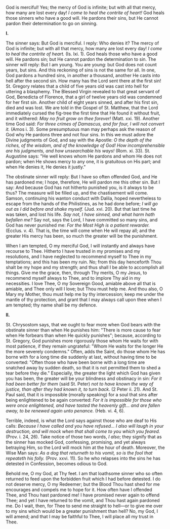 
God is merciful! Yes; the mercy of God is infinite; but with all that mercy, how many are lost every day! *I come to heal the contrite of heart!* God heals those sinners who have a good will. He pardons their sins, but He cannot pardon their determination to go on sinning.

**I\.**

The sinner says: But God is merciful. I reply: Who denies it? The mercy of God is infinite; but with all that mercy, how many are lost every day! *I come to heal the contrite of heart.* (Is. lxi. 1). God heals those who have a good will. He pardons sin; but He cannot pardon the determination to sin. The sinner will reply: But I am young. You are young: but God does not count years, but sins. And this reckoning of sins is not the same for all. In one, God pardons a hundred sins, in another a thousand, another He casts into hell after the second sin. How many has the Lord sent there at the first sin! St. Gregory relates that a child of five years old was cast into hell for uttering a blasphemy. The Blessed Virgin revealed to that great servant of God, Benedicta of Florence, that a girl of twelve years old was condemned for her first sin. Another child of eight years sinned, and after his first sin, died and was lost. We are told in the Gospel of St. Matthew, that the Lord immediately cursed the fig-tree the first time that He found it without fruit, and it withered: *May no fruit grow on thee forever!* (Matt. xxi. 19). Another time God said: *For three crimes of Damascus, and for four, I will not convert it.* (Amos i. 3). Some presumptuous man may perhaps ask the reason of God why He pardons three and not four sins. In this we must adore the Divine judgments of God, and say with the Apostle: *O the depth of the riches, of the wisdom, and of the knowledge of God! How incomprehensible are his judgments, and how unsearchable his ways!* (Rom. xi. 33). St. Augustine says: \"He well knows whom He pardons and whom He does not pardon; when He shows mercy to any one, it is gratuitous on His part; and when He denies it, He denies it justly.\"

The obstinate sinner will reply: But I have so often offended God, and He has pardoned me; I hope, therefore, He will pardon me this other sin. But I say: And because God has not hitherto punished you, is it always to be thus? The measure will be filled up, and the chastisement will come. Samson, continuing his wanton conduct with Dalila, hoped nevertheless to escape from the hands of the Philistines, as he had done before; *I will go out as I did before and shake myself.* (Jud. xvi. 20). But that last time he was taken, and lost his life. *Say not, I have sinned, and what harm hath befallen me?* Say not, says the Lord, I have committed so many sins, and God has never punished me: *For the Most High is a patient rewarder.* (Ecclus. v. 4). That is, the time will come when He will repay all; and the greater His mercy has been, so much the greater will be the punishment.

When I am tempted, O my merciful God, I will instantly and always have recourse to Thee. Hitherto I have trusted in my promises and my resolutions, and I have neglected to recommend myself to Thee in my temptations; and this has been my ruin. No; from this day henceforth Thou shalt be my hope and my strength; and thus shall I be able to accomplish all things. Give me the grace, then, through Thy merits, O my Jesus, to recommend myself always to Thee, and to implore Thy aid in my necessities. I love Thee, O my Sovereign Good, amiable above all that is amiable, and Thee only will I love; but Thou must help me. And thou also, O Mary my Mother, thou must help me by thy intercession; keep me under the mantle of thy protection, and grant that I may always call upon thee when I am tempted; thy name shall be my defence.

**II\.**

St. Chrysostom says, that we ought to fear more when God bears with the obstinate sinner than when He punishes him: \"There is more cause to fear when He forbears than when He quickly punishes\"; because, according to St. Gregory, God punishes more rigorously those whom He waits for with most patience, if they remain ungrateful: \"Whom He waits for the longer He the more severely condemns.\" Often, adds the Saint, do those whom He has borne with for a long time die suddenly at last, without having time to be converted: \"Often those who have been borne with a long time are snatched away by sudden death, so that it is not permitted them to shed a tear before they die.\" Especially, the greater the light which God has given you has been, the greater will be your blindness and obstinacy in sin: *For it had been better for them* (said St. Peter) *not to have known the way of justice, than after they had known it, to turn back.* (2 Peter ii. 21). And St. Paul said, that it is impossible (morally speaking) for a soul that sins after being enlightened to be again converted: *For it is impossible for those who were once enlightened, and have tasted the heavenly gift... and are fallen away, to be renewed again unto penance.* (Heb. vi. 4, 6).

Terrible, indeed, is what the Lord says against those who are deaf to His calls: *Because I have called and you have refused... I also will laugh in your destruction, and will mock when that shall come to you which you feared.* (Prov. i. 24, 26). Take notice of those two words, *I also*; they signify that as the sinner has mocked God, confessing, promising, and yet always betraying Him, so the Lord will mock him at the hour of death. Moreover, the Wise Man says: *As a dog that returneth to his vomit, so is the fool that repeateth his folly.* (Prov. xxvi. 11). So he who relapses into the sins he has detested in Confession, becomes odious to God.

Behold me, O my God, at Thy feet. I am that loathsome sinner who so often returned to feed upon the forbidden fruit which I had before detested. I do not deserve mercy, O my Redeemer; but the Blood Thou hast shed for me encourages and compels me to hope for it. How often have I offended Thee, and Thou hast pardoned me! I have promised never again to offend Thee; and yet I have returned to the vomit, and Thou hast again pardoned me. Do I wait, then, for Thee to send me straight to hell—or to give me over to my sins which would be a greater punishment than hell? No, my God, I will amend; and that I may be faithful to Thee, I will place all my trust in Thee.

